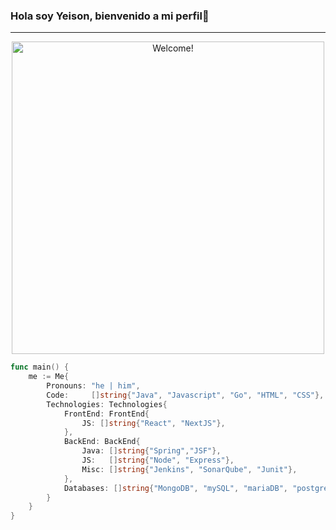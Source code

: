 ### Hola soy Yeison, bienvenido a mi perfil👋
<hr>
<div align="center"><img src="https://i.imgur.com/TtrCodV.png" alt="Welcome!" width="500"/></div>

```go
func main() {
    me := Me{
        Pronouns: "he | him",
        Code:     []string{"Java", "Javascript", "Go", "HTML", "CSS"},
        Technologies: Technologies{
            FrontEnd: FrontEnd{
                JS: []string{"React", "NextJS"},
            },
            BackEnd: BackEnd{
                Java: []string{"Spring","JSF"},
                JS:   []string{"Node", "Express"},
                Misc: []string{"Jenkins", "SonarQube", "Junit"},
            },
            Databases: []string{"MongoDB", "mySQL", "mariaDB", "postgres"},
        }
    }
}
```
    
<!--
**Yeison07/Yeison07** is a ✨ _special_ ✨ repository because its `README.md` (this file) appears on your GitHub profile.

Here are some ideas to get you started:

- 🔭 I’m currently working on ...
- 🌱 I’m currently learning ...
- 👯 I’m looking to collaborate on ...
- 🤔 I’m looking for help with ...
- 💬 Ask me about ...
- 📫 How to reach me: ...
- 😄 Pronouns: ...
- ⚡ Fun fact: ...
-->
